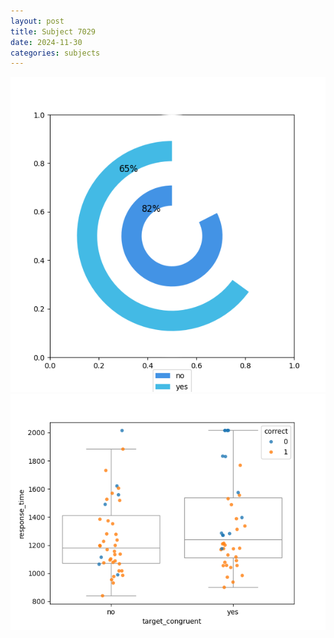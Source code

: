 ```yaml
---
layout: post
title: Subject 7029
date: 2024-11-30
categories: subjects
---
```


![](data/7029/run-15/7029_accuracy_target_congruence.png)
![](data/7029/run-15/7029_rt_congruence.png)
